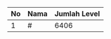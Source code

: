| No | Nama            | Jumlah Level |
|----|-----------------|--------------|
| 1  | #    |    6406        |
